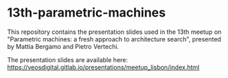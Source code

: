 # 13th-parametric-machines
This repository contains the presentation slides used in the 13th meetup on "Parametric machines: a fresh approach to architecture search", presented by Mattia Bergamo and Pietro Vertechi.

The presentation slides are available here: https://veosdigital.gitlab.io/presentations/meetup_lisbon/index.html
